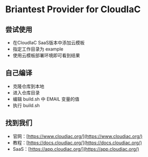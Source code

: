 # Briantest Provider for CloudIaC

## 尝试使用
- 在CloudIaC SaaS版本中添加云模板
- 指定工作目录为 example
- 使用云模板部署环境即可看到结果

## 自己编译
- 克隆仓库到本地
- 进入仓库目录
- 编辑 build.sh 中 EMAIL 变量的值
- 执行 build.sh

## 找到我们
- 官网：[https://www.cloudiac.org/](https://www.cloudiac.org/)
- 教程：[https://docs.cloudiac.org/](https://docs.cloudiac.org/)
- SaaS：[https://app.cloudiac.org/](https://app.cloudiac.org/)